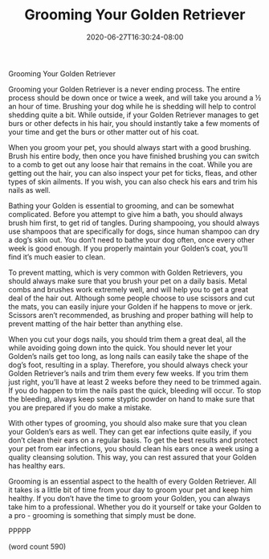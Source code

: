 ﻿---
title: "Grooming Your Golden Retriever"
date: 2020-06-27T16:30:24-08:00
description: "Golden-Retriever Tips for Web Success"
featured_image: "/images/Golden-Retriever.jpg"
tags: ["Golden Retriever"]
---

Grooming Your Golden Retriever

Grooming your Golden Retriever is a never ending process.  The entire process should be down once or twice a week, and will take you around a ½ an hour of time.  Brushing your dog while he is shedding will help to control shedding quite a bit.  While outside, if your Golden Retriever manages to get burs or other defects in his hair, you should instantly take a few moments of your time and get the burs or other matter out of his coat.

When you groom your pet, you should always start with a good brushing.  Brush his entire body, then once you have finished brushing you can switch to a comb to get out any loose hair that remains in the coat.  While you are getting out the hair, you can also inspect your pet for ticks, fleas, and other types of skin ailments.  If you wish, you can also check his ears and trim his nails as well.

Bathing your Golden is essential to grooming, and can be somewhat complicated.  Before you attempt to give him a bath, you should always brush him first, to get rid of tangles.  During shampooing, you should always use shampoos that are specifically for dogs, since human shampoo can dry a dog’s skin out.  You don’t need to bathe your dog often, once every other week is good enough.  If you properly maintain your Golden’s coat, you’ll find it’s much easier to clean.

To prevent matting, which is very common with Golden Retrievers, you should always make sure that you brush your pet on a daily basis.  Metal combs and brushes work extremely well, and will help you to get a great deal of the hair out.  Although some people choose to use scissors and cut the mats, you can easily injure your Golden if he happens to move or jerk.  Scissors aren’t recommended, as brushing and proper bathing will help to prevent matting of the hair better than anything else.

When you cut your dogs nails, you should trim them a great deal, all the while avoiding going down into the quick.  You should never let your Golden’s nails get too long, as long nails can easily take the shape of the dog’s foot, resulting in a splay.  Therefore, you should always check your Golden Retriever’s nails and trim them every few weeks.  If you trim them just right, you’ll have at least 2 weeks before they need to be trimmed again.  If you do happen to trim the nails past the quick, bleeding will occur.  To stop the bleeding, always keep some styptic powder on hand to make sure that you are prepared if you do make a mistake.

With other types of grooming, you should also make sure that you clean your Golden’s ears as well.  They can get ear infections quite easily, if you don’t clean their ears on a regular basis.  To get the best results and protect your pet from ear infections, you should clean his ears once a week using a quality cleansing solution.  This way, you can rest assured that your Golden has healthy ears.

Grooming is an essential aspect to the health of every Golden Retriever.  All it takes is a little bit of time from your day to groom your pet and keep him healthy.  If you don’t have the time to groom your Golden, you can always take him to a professional.  Whether you do it yourself or take your Golden to a pro - grooming is something that simply must be done.

PPPPP

(word count 590)
